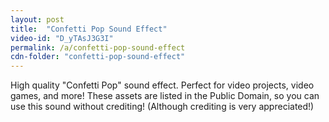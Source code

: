 ```yaml
---
layout: post
title:  "Confetti Pop Sound Effect"
video-id: "D_yTAsJ3G3I"
permalink: /a/confetti-pop-sound-effect
cdn-folder: "confetti-pop-sound-effect"
---
```


High quality "Confetti Pop" sound effect. Perfect for video projects, video games, and more! These assets are listed in the Public Domain, so you can use this sound without crediting! (Although crediting is very appreciated!)
